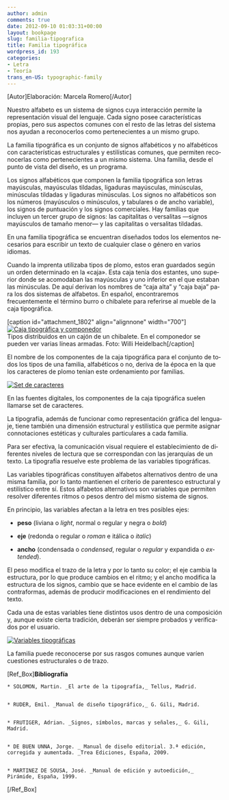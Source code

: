 ```yaml
---
author: admin
comments: true
date: 2012-09-10 01:03:31+00:00
layout: bookpage
slug: familia-tipografica
title: Familia tipográfica
wordpress_id: 193
categories:
- Letra
- Teoría
trans_en-US: typographic-family
---
```


[Autor]Elaboración: Marcela Romero[/Autor]

Nuestro alfabeto es un sistema de signos cuya interacción permite la representación visual del lenguaje. Cada signo posee características propias, pero sus aspectos comunes con el resto de las letras del sistema nos ayudan a reconocerlos como pertenecientes a un mismo grupo.

La fa­mi­lia ti­po­grá­fi­ca es un con­jun­to de sig­nos al­fa­bé­ti­cos y no al­fa­bé­ti­cos con ca­rac­te­rís­ti­cas estruc­tu­ra­les y es­ti­lís­ti­cas co­mu­nes, que per­mi­ten re­co­no­cer­las co­mo per­te­ne­cien­tes a un mis­mo sis­tema. Una fa­mi­lia, des­de el pun­to de vis­ta del di­se­ño, es un pro­gra­ma.

Los signos alfabéticos que componen la familia tipográfica son letras mayúsculas, mayúsculas tildadas, ligaduras mayúsculas, minúsculas, minúsculas tildadas y ligaduras minúsculas. Los signos no alfabéticos son los números (mayúsculos o minúsculos, y tabulares o de ancho variable), los signos de puntuación y los signos comerciales. Hay familias que incluyen un tercer grupo de signos: las capitalitas o versalitas —signos mayúsculos de tamaño menor— y las capitalitas o versalitas tildadas.

En una fa­mi­lia ti­po­grá­fi­ca se en­cuen­tran di­se­ña­dos to­dos los ele­men­tos ne­ce­sarios pa­ra es­cri­bir un tex­to de cual­quier cla­se o género en varios idiomas.

Cuan­do la im­pren­ta uti­li­za­ba ti­pos de plo­mo, es­tos eran guar­da­dos se­gún un or­den de­termi­na­do en la «ca­ja». Esta ca­ja te­nía dos es­tan­tes, uno su­pe­rior don­de se aco­mo­da­ban las ma­yús­cu­las y uno in­fe­rior en el que es­ta­ban las mi­nús­cu­las. De aquí de­ri­van los nom­bres de “ca­ja al­ta” y “ca­ja ba­ja” pa­ra los dos sis­te­mas de alfabetos. En español, encontraremos frecuentemente el término burro o chibalete para referirse al mueble de la caja tipográfica.

[caption id="attachment_1802" align="alignnone" width="700"][![Caja tipográfica y componedor](http://www.oert.org/wp-content/uploads/2012/09/T02A_01-cajatipografica_WilliHeidelbach-041.jpg)](http://www.oert.org/wp-content/uploads/2012/09/T02A_01-cajatipografica_WilliHeidelbach-041.jpg)   
Tipos distribuidos en un cajón de un chibalete. En el componedor se pueden ver varias líneas armadas. Foto: Willi Heidelbach[/caption]

El nom­bre de los com­po­nen­tes de la ca­ja ti­po­grá­fi­ca pa­ra el con­jun­to de to­dos los ti­pos de una fa­mi­lia, al­fa­bé­ti­cos o no, de­ri­va de la época en la que los caracteres de plomo te­nían es­te or­de­na­mien­to por fa­mi­lias.

[![Set de caracteres](http://www.oert.org/wp-content/uploads/2012/07/T02A_02-componentescaja.jpg)](http://www.oert.org/wp-content/uploads/2012/07/T02A_02-componentescaja.jpg)

<p class="caption">En las fuentes digitales, los componentes de la caja tipográfica suelen llamarse set de caracteres.</p>

La ti­po­gra­fía, ade­más de fun­cio­nar co­mo representación grá­fi­ca del len­gua­je, tie­ne también una di­men­sión es­truc­tu­ral y es­ti­lís­ti­ca que per­mi­te asignar connotaciones estéticas y culturales par­ti­cu­la­res a ca­da fa­mi­lia.

Para ser efectiva, la co­mu­ni­ca­ción vi­sual re­quie­re el es­ta­ble­ci­mien­to de di­fe­ren­tes ni­ve­les de lec­tu­ra que se co­rres­pon­dan con las je­rar­quías de un tex­to. La ti­po­gra­fía re­suel­ve es­te pro­ble­ma de las variables tipográficas.

Las va­ria­bles ti­po­grá­fi­cas cons­ti­tu­yen al­fa­be­tos al­ter­na­ti­vos den­tro de una mis­ma fa­mi­lia, por lo tanto man­tie­nen el cri­te­rio de pa­ren­tes­co es­truc­tu­ral y es­ti­lís­ti­co entre sí. Es­tos al­fa­be­tos al­ter­na­ti­vos son va­ria­bles que per­mi­ten re­sol­ver di­fe­ren­tes rit­mos o pe­sos den­tro del mis­mo sis­te­ma de sig­nos.

En prin­ci­pio, las va­ria­bles afec­tan a la le­tra en tres po­si­bles ejes:



	
  * **pe­so** (li­via­na o _light_, nor­mal o re­gu­lar y ne­gra o _bold_)

	
  * **eje** (re­don­da o re­gu­lar o _ro­man_ e itá­li­ca o _ita­lic_)

	
  * **an­cho** (con­den­sa­da o _con­den­sed_, re­gu­lar o _regular_ y ex­pan­di­da o _ex­ten­ded_).


El pe­so mo­di­fi­ca el tra­zo de la le­tra y por lo tan­to su co­lor; el eje cam­bia la es­truc­tura, por lo que pro­du­ce cam­bios en el rit­mo; y el an­cho mo­di­fi­ca la es­truc­tu­ra de los signos, cambio que se hace evidente en el cam­bio de las con­tra­for­mas, además de producir modificaciones en el ren­di­mien­to del tex­to.

Ca­da una de es­tas va­ria­bles tie­ne dis­tin­tos usos den­tro de una composición y, aun­que exis­te cier­ta tra­di­ción, debe­rán ser siempre pro­ba­dos y ve­ri­fi­ca­dos por el usuario.

[![Variables tipográficas](http://www.oert.org/wp-content/uploads/2012/07/T02A_04-variablesfamilias2.jpg)](http://www.oert.org/wp-content/uploads/2012/07/T02A_04-variablesfamilias2.jpg)

<p class="caption">La familia puede reconocerse por sus rasgos comunes aunque varíen cuestiones estructurales o de trazo.</p>

[Ref_Box]**Bibliografía**

	
    * SOLOMON, Martin. _El arte de la tipografía,_ Tellus, Madrid.

	
    * RUDER, Emil. _Manual de diseño tipográfico,_ G. Gili, Madrid.

	
    * FRUTIGER, Adrian. _Signos, símbolos, marcas y señales,_ G. Gili, Madrid.

	
    * DE BUEN UNNA, Jorge. _ Manual de diseño editorial. 3.ª edición, corregida y aumentada. _Trea Ediciones, España, 2009.

	
    * MARTINEZ DE SOUSA, José. _Manual de edición y autoedición,_ Pirámide, España, 1999.



[/Ref_Box]

